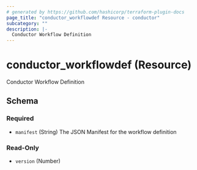 ```yaml
---
# generated by https://github.com/hashicorp/terraform-plugin-docs
page_title: "conductor_workflowdef Resource - conductor"
subcategory: ""
description: |-
  Conductor Workflow Definition
---
```


# conductor_workflowdef (Resource)

Conductor Workflow Definition



<!-- schema generated by tfplugindocs -->
## Schema

### Required

- `manifest` (String) The JSON Manifest for the workflow definition

### Read-Only

- `version` (Number)

